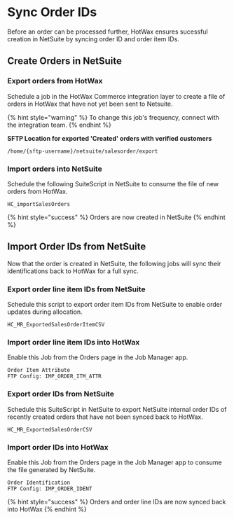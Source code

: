 # Sync Order IDs

Before an order can be processed further, HotWax ensures sucessful creation in NetSuite by syncing order ID and order item IDs.

## Create Orders in NetSuite

### Export orders from HotWax
Schedule a job in the HotWax Commerce integration layer to create a file of orders in HotWax that have not yet been sent to Netsuite. 

{% hint style="warning" %}
    To change this job's frequency, connect with the integration team.
{% endhint %}

**SFTP Location for exported 'Created' orders with verified customers**
```
/home/{sftp-username}/netsuite/salesorder/export
```

### Import orders into NetSuite
Schedule the following SuiteScript in NetSuite to consume the file of new orders from HotWax.
```
HC_importSalesOrders
```

{% hint style="success" %}
    Orders are now created in NetSuite
{% endhint %}


## Import Order IDs from NetSuite
Now that the order is created in NetSuite, the following jobs will sync their identifications back to HotWax for a full sync.

### Export order line item IDs from NetSuite
Schedule this script to export order item IDs from NetSuite to enable order updates during allocation.
```
HC_MR_ExportedSalesOrderItemCSV
```

### Import order line item IDs into HotWax
Enable this Job from the Orders page in the Job Manager app.
```
Order Item Attribute
FTP Config: IMP_ORDER_ITM_ATTR
```

### Export order IDs from NetSuite
Schedule this SuiteScript in NetSuite to export NetSuite internal order IDs of recently created orders that have not been synced back to HotWax.
```
HC_MR_ExportedSalesOrderCSV
```

### Import order IDs into HotWax
Enable this Job from the Orders page in the Job Manager app to consume the file generated by NetSuite.
```
Order Identification
FTP Config: IMP_ORDER_IDENT
```


{% hint style="success" %}
    Orders and order line IDs are now synced back into HotWax
{% endhint %}